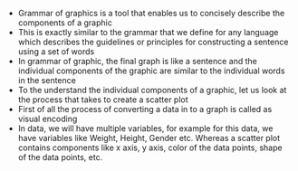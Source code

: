 - Grammar of graphics is a tool that enables us to concisely describe the components of a graphic
- This is exactly similar to the grammar that we define for any language which describes the guidelines or principles for constructing a sentence using a set of words
- In grammar of graphic, the final graph is like a sentence and the individual components of the graphic are similar to the individual words in the sentence
- To the understand the individual components of a graphic, let us look at the process that takes to create a scatter plot
- First of all the process of converting a data in to a graph is called as visual encoding
- In data, we will have multiple variables, for example for this data, we have variables like Weight, Height, Gender etc. Whereas a scatter plot contains components like x axis, y axis, color of the data points, shape of the data points, etc.
